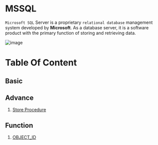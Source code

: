 # MSSQL
`Microsoft SQL` Server is a proprietary `relational database` management system developed by **Microsoft**. As a database server, it is a software product with the primary function of storing and retrieving data.

![image](https://github.com/Antony-M1/mssql/assets/96291963/ddf095cd-1e1c-4fbd-a22e-1177d02953d2)


# Table Of Content
## Basic
## Advance
1. [Store Procedure](./advance/store_procedure.md)

## Function
1. [OBJECT_ID](/function/object_id)
